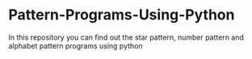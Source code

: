 # Pattern-Programs-Using-Python
In this repository you can find out the star pattern, number pattern and alphabet pattern programs using python
